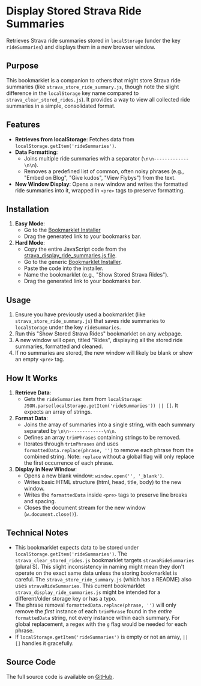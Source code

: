 # Display Stored Strava Ride Summaries

Retrieves Strava ride summaries stored in `localStorage` (under the key `rideSummaries`) and displays them in a new browser window.

## Purpose

This bookmarklet is a companion to others that might store Strava ride summaries (like `strava_store_ride_summary.js`, though note the slight difference in the `localStorage` key name compared to `strava_clear_stored_rides.js`). It provides a way to view all collected ride summaries in a simple, consolidated format.

## Features

-   **Retrieves from localStorage**: Fetches data from `localStorage.getItem('rideSummaries')`.
-   **Data Formatting**:
    -   Joins multiple ride summaries with a separator (`\n\n-------------\n\n`).
    -   Removes a predefined list of common, often noisy phrases (e.g., "Embed on Blog", "Give kudos", "View Flybys") from the text.
-   **New Window Display**: Opens a new window and writes the formatted ride summaries into it, wrapped in `<pre>` tags to preserve formatting.

## Installation

1.  **Easy Mode**:
    *   Go to the [Bookmarklet Installer](https://austegard.com/bookmarklet-installer.html?bookmarklet=strava_display_ride_summaries.js)
    *   Drag the generated link to your bookmarks bar.
2.  **Hard Mode**:
    *   Copy the entire JavaScript code from the [strava_display_ride_summaries.js file](https://github.com/oaustegard/bookmarklets/blob/main/strava_display_ride_summaries.js).
    *   Go to the generic [Bookmarklet Installer](https://austegard.com/bookmarklet-installer.html).
    *   Paste the code into the installer.
    *   Name the bookmarklet (e.g., "Show Stored Strava Rides").
    *   Drag the generated link to your bookmarks bar.

## Usage

1.  Ensure you have previously used a bookmarklet (like `strava_store_ride_summary.js`) that saves ride summaries to `localStorage` under the key `rideSummaries`.
2.  Run this "Show Stored Strava Rides" bookmarklet on any webpage.
3.  A new window will open, titled "Rides", displaying all the stored ride summaries, formatted and cleaned.
4.  If no summaries are stored, the new window will likely be blank or show an empty `<pre>` tag.

## How It Works

1.  **Retrieve Data**:
    *   Gets the `rideSummaries` item from `localStorage`: `JSON.parse(localStorage.getItem('rideSummaries')) || []`. It expects an array of strings.
2.  **Format Data**:
    *   Joins the array of summaries into a single string, with each summary separated by `\n\n-------------\n\n`.
    *   Defines an array `trimPhrases` containing strings to be removed.
    *   Iterates through `trimPhrases` and uses `formattedData.replace(phrase, '')` to remove each phrase from the combined string. Note: `replace` without a global flag will only replace the first occurrence of each phrase.
3.  **Display in New Window**:
    *   Opens a new blank window: `window.open('', '_blank')`.
    *   Writes basic HTML structure (html, head, title, body) to the new window.
    *   Writes the `formattedData` inside `<pre>` tags to preserve line breaks and spacing.
    *   Closes the document stream for the new window (`w.document.close()`).

## Technical Notes

-   This bookmarklet expects data to be stored under `localStorage.getItem('rideSummaries')`. The `strava_clear_stored_rides.js` bookmarklet targets `stravaRideSummaries` (plural S). This slight inconsistency in naming might mean they don't operate on the exact same data unless the storing bookmarklet is careful. The `strava_store_ride_summary.js` (which has a README) also uses `stravaRideSummaries`. This current bookmarklet `strava_display_ride_summaries.js` might be intended for a different/older storage key or has a typo.
-   The phrase removal `formattedData.replace(phrase, '')` will only remove the *first* instance of each `trimPhrase` found in the *entire* `formattedData` string, not every instance within each summary. For global replacement, a regex with the `g` flag would be needed for each phrase.
-   If `localStorage.getItem('rideSummaries')` is empty or not an array, `|| []` handles it gracefully.

## Source Code

The full source code is available on [GitHub](https://github.com/oaustegard/bookmarklets/blob/main/strava_display_ride_summaries.js).
